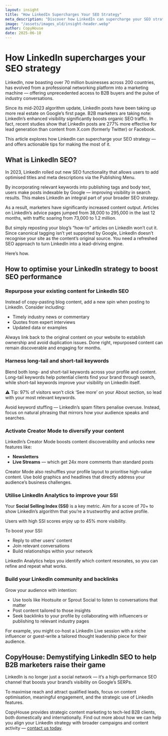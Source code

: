 ```yaml
---
layout: insight
title: "How LinkedIn Supercharges Your SEO Strategy"
meta_description: "Discover how LinkedIn can supercharge your SEO strategy with actionable tips to improve reach, visibility, and qualified B2B lead generation."
image: "/assets/images_old/insight-header.webp"
author: CopyHouse
date: 2025-06-18
---
```


# How LinkedIn supercharges your SEO strategy

LinkedIn, now boasting over 70 million businesses across 200 countries, has evolved from a professional networking platform into a marketing machine — offering unprecedented access to B2B buyers and the pulse of industry conversations.

Since its mid-2023 algorithm update, LinkedIn posts have been taking up more real estate on Google’s first page. B2B marketers are taking note: LinkedIn’s enhanced visibility significantly boosts organic SEO traffic. In fact, recent studies show that LinkedIn posts are 277% more effective for lead generation than content from X.com (formerly Twitter) or Facebook.

This article explores how LinkedIn can supercharge your SEO strategy — and offers actionable tips for making the most of it.

## What is LinkedIn SEO?

In 2023, LinkedIn rolled out new SEO functionality that allows users to add optimised titles and meta descriptions via the Publishing Menu.

By incorporating relevant keywords into publishing tags and body text, users make posts indexable by Google — improving visibility in search results. This makes LinkedIn an integral part of your broader SEO strategy.

As a result, marketers have significantly increased content output. Articles on LinkedIn’s advice pages jumped from 38,000 to 295,000 in the last 12 months, with traffic soaring from 73,000 to 1.2 million.

But simply reposting your blog’s “how-to” articles on LinkedIn won’t cut it. Since canonical tagging isn’t yet supported by Google, LinkedIn doesn’t recognise your site as the content’s original source. You need a refreshed SEO approach to turn LinkedIn into a lead-driving engine.

Here’s how.

## How to optimise your LinkedIn strategy to boost SEO performance

### Repurpose your existing content for LinkedIn SEO

Instead of copy-pasting blog content, add a new spin when posting to LinkedIn. Consider including:

- Timely industry news or commentary
- Quotes from expert interviews
- Updated data or examples

Always link back to the original content on your website to establish ownership and avoid duplication issues. Done right, repurposed content can remain discoverable and engaging for months.

### Harness long-tail and short-tail keywords

Blend both long- and short-tail keywords across your profile and content. Long-tail keywords help potential clients find your brand through search, while short-tail keywords improve your visibility on LinkedIn itself.

⚠️ Tip: 97% of visitors won’t click ‘See more’ on your About section, so lead with your most relevant keywords.

Avoid keyword stuffing — LinkedIn’s spam filters penalise overuse. Instead, focus on natural phrasing that mirrors how your audience speaks and searches.

### Activate Creator Mode to diversify your content

LinkedIn’s Creator Mode boosts content discoverability and unlocks new features like:

- **Newsletters**  
- **Live Streams** — which get 24x more comments than standard posts

Creator Mode also reshuffles your profile layout to prioritise high-value content. Use bold graphics and headlines that directly address your audience’s business challenges.

### Utilise LinkedIn Analytics to improve your SSI

Your **Social Selling Index (SSI)** is a key metric. Aim for a score of 70+ to show LinkedIn’s algorithm that you’re a trustworthy and active profile.

Users with high SSI scores enjoy up to 45% more visibility.

To boost your SSI:

- Reply to other users’ content
- Join relevant conversations
- Build relationships within your network

LinkedIn Analytics helps you identify which content resonates, so you can refine and repeat what works.

### Build your LinkedIn community and backlinks

Grow your audience with intention:

- Use tools like Hootsuite or Sprout Social to listen to conversations that matter
- Post content tailored to those insights
- Seek backlinks to your profile by collaborating with influencers or publishing to relevant industry pages

For example, you might co-host a LinkedIn Live session with a niche influencer or guest-write a tailored thought leadership piece for their audience.

## CopyHouse: Demystifying LinkedIn SEO to help B2B marketers raise their game

LinkedIn is no longer just a social network — it’s a high-performance SEO channel that boosts your brand’s visibility on Google’s SERPs.

To maximise reach and attract qualified leads, focus on content optimisation, meaningful engagement, and the strategic use of LinkedIn features.

CopyHouse provides strategic content marketing to tech-led B2B clients, both domestically and internationally. Find out more about how we can help you align your LinkedIn strategy with broader campaigns and content activity — [contact us today](https://www.copyhouse.io/contact).

